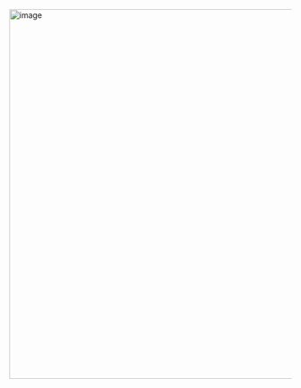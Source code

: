 <img width="1072" height="660" alt="image" src="https://github.com/user-attachments/assets/e2477d33-da12-4e5a-8c55-2573479a64b9" />

